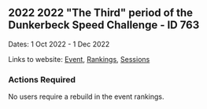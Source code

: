 ## 2022 2022 "The Third" period of the Dunkerbeck Speed Challenge - ID 763

Dates: 1 Oct 2022 - 1 Dec 2022

Links to website: [Event](https://www.gps-foilsurfing.com/default.aspx?mnu=event&val=763), [Rankings](https://www.gps-foilsurfing.com/default.aspx?mnu=eventranking&val=763), [Sessions](https://www.gps-foilsurfing.com/default.aspx?mnu=eventsessions&val=763)

### Actions Required

No users require a rebuild in the event rankings.

